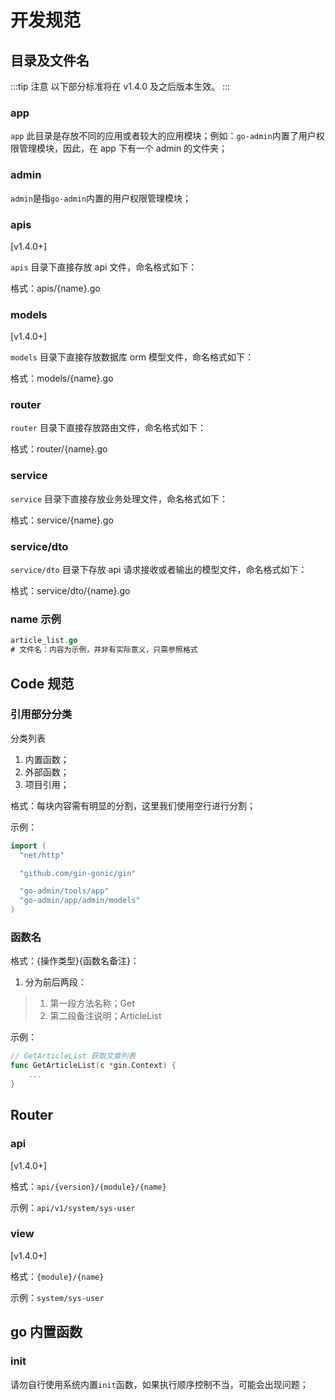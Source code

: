 # 开发规范

## 目录及文件名

:::tip 注意
以下部分标准将在 v1.4.0 及之后版本生效。
:::

### app

`app` 此目录是存放不同的应用或者较大的应用模块；例如：`go-admin`内置了用户权限管理模块，因此，在 app 下有一个 admin 的文件夹；

### admin

`admin`是指`go-admin`内置的用户权限管理模块；

### apis

[v1.4.0+]

`apis` 目录下直接存放 api 文件，命名格式如下：

格式：apis/{name}.go

### models

[v1.4.0+]

`models` 目录下直接存放数据库 orm 模型文件，命名格式如下：

格式：models/{name}.go

### router

`router` 目录下直接存放路由文件，命名格式如下：

格式：router/{name}.go

### service

`service` 目录下直接存放业务处理文件，命名格式如下：

格式：service/{name}.go

### service/dto

`service/dto` 目录下存放 api 请求接收或者输出的模型文件，命名格式如下：

格式：service/dto/{name}.go

### name 示例

```go
article_list.go
# 文件名：内容为示例，并非有实际意义，只需参照格式
```

## Code 规范

### 引用部分分类

分类列表

1. 内置函数；
2. 外部函数；
3. 项目引用；

格式：每块内容需有明显的分割，这里我们使用空行进行分割；

示例：

```go
import (
  "net/http"

  "github.com/gin-gonic/gin"

  "go-admin/tools/app"
  "go-admin/app/admin/models"
)
```

### 函数名

格式：{操作类型}{函数名备注}：

1. 分为前后两段：

> 1.  第一段方法名称；Get
> 2.  第二段备注说明；ArticleList

示例：

```go
// GetArticleList 获取文章列表
func GetArticleList(c *gin.Context) {
    ...
}
```

## Router

### api

[v1.4.0+]

格式：`api/{version}/{module}/{name}`

示例：`api/v1/system/sys-user`

### view

[v1.4.0+]

格式：`{module}/{name}`

示例：`system/sys-user`

## go 内置函数

### init

请勿自行使用系统内置`init`函数，如果执行顺序控制不当，可能会出现问题；
